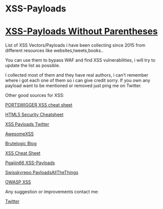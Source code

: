 # XSS-Payloads

# [XSS-Payloads Without Parentheses](https://github.com/RenwaX23/XSS-Payloads/blob/master/Without-Parentheses.md)
List of XSS Vectors/Payloads i have been collecting since 2015 from different resources like websites,tweets,books..

You can use them to bypass WAF and find XSS vulnerabilities, i will try to update the list as possible.

I collected most of them and they have real authors, i can't remember where i got each one of them so i can give credit sorry. If you own any payload want to be mentioned or removed just ping me on Twitter.

Other good sources for XSS:

[PORTSWIGGER XSS cheat sheet](https://portswigger.net/web-security/cross-site-scripting/cheat-sheet)

[HTML5 Security Cheatsheet](https://html5sec.org/)

[XSS Payloads Twitter](https://twitter.com/xsspayloads)

[AwesomeXSS](https://github.com/s0md3v/AwesomeXSS)

[Brutelogic Blog](http://brutelogic.com.br/blog/)

[XSS Cheat Sheet](https://leanpub.com/xss)

[Pgaijin66 XSS-Payloads](https://github.com/Pgaijin66/XSS-Payloads)

[Swisskyrepo PayloadsAllTheThings](https://github.com/swisskyrepo/PayloadsAllTheThings/tree/master/XSS%20injection)

[OWASP XSS](https://www.owasp.org/index.php/XSS_Filter_Evasion_Cheat_Sheet)



Any suggestion or improvements contact me:

[Twitter](https://twitter.com/RenwaX23)
